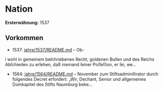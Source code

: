 # Nation

**Ersterwähnung:** 1537

## Vorkommen
- 1537: [jahre/1537/README.md](../jahre/1537/README.md) – Ob-

i wohl in gemeinem beſchriebenen Recht, goldenen Bullen
und des Reichs Abſchieden zu erſehen, daß niemand ſeiner
Poſſeſſion, er ſei, we...
- 1564: [jahre/1564/README.md](../jahre/1564/README.md) – November zum
Stiftsadminiſtrator durch folgendes Decret erfordert: „Wir,
Dechant, Senior und allgemeines Domkapitel des Stifts
Naumburg beke...
